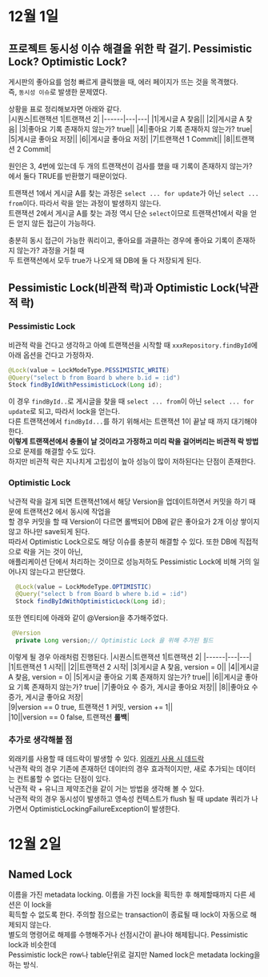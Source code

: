 # 12월 1일
## 프로젝트 동시성 이슈 해결을 위한 락 걸기. Pessimistic Lock? Optimistic Lock?
게시판의 좋아요를 엄청 빠르게 클릭했을 때, 에러 페이지가 뜨는 것을 목격했다.  
즉, `동시성 이슈`로 발생한 문제였다.  

상황을 표로 정리해보자면 아래와 같다.  
|시퀀스|트랜잭션 1|트랜잭션 2|
|------|---|---|
|1|게시글 A 찾음||
|2||게시글 A 찾음|
|3|좋아요 기록 존재하지 않는가? true||
|4||좋아요 기록 존재하지 않는가? true|
|5|게시글 좋아요 저장||
|6||게시글 좋아요 저장|
|7|트랜잭션 1 Commit||
|8||트랜잭션 2 Commit|  
  
원인은 3, 4번에 있는데 두 개의 트랜잭션이 검사를 했을 때 기록이 존재하지 않는가? 에서 둘다 TRUE를 반환했기 때문이었다.  

트랜잭션 1에서 게시글 A를 찾는 과정은 `select ... for update`가 아닌 `select ... from`이다. 따라서 락을 얻는 과정이 발생하지 않는다.  
트랜잭션 2에서 게시글 A를 찾는 과정 역시 단순 `select`이므로 트랜잭션1에서 락을 얻든 얻지 않든 접근이 가능하다.  

충분히 동시 접근이 가능한 쿼리이고, 좋아요를 과클하는 경우에 좋아요 기록이 존재하지 않는가? 과정을 거칠 때  
두 트랜잭션에서 모두 true가 나오게 돼 DB에 둘 다 저장되게 된다.  

## Pessimistic Lock(비관적 락)과 Optimistic Lock(낙관적 락)  
### Pessimistic Lock
비관적 락을 건다고 생각하고 아예 트랜잭션을 시작할 때 `xxxRepository.findById`에 아래 옵션을 건다고 가정하자.  
```java
@Lock(value = LockModeType.PESSIMISTIC_WRITE)
@Query("select b from Board b where b.id = :id")
Stock findByIdWithPessimisticLock(Long id);
```
이 경우 `findById..`로 게시글을 찾을 때 `select ... from`이 아닌 `select ... for update`로 되고, 따라서 lock을 얻는다.  
다른 트랜잭션에서 `findById...`를 하기 위해서는 트랜잭션 1이 끝날 때 까지 대기해야 한다.  
**이렇게 트랜잭션에서 충돌이 날 것이라고 가정하고 미리 락을 걸어버리는 비관적 락 방법**으로 문제를 해결할 수도 있다.  
하지만 비관적 락은 지나치게 고립성이 높아 성능이 많이 저하된다는 단점이 존재한다.  

### Optimistic Lock
낙관적 락을 걸게 되면 트랜잭션1에서 해당 Version을 업데이트하면서 커밋을 하기 때문에 트랜잭션2 에서 동시에 작업을  
할 경우 커밋을 할 때 Version이 다르면 롤백되어 DB에 같은 좋아요가 2개 이상 쌓이지 않고 하나만 save되게 된다.  
따라서 Optimistic Lock으로도 해당 이슈를 충분히 해결할 수 있다. 또한 DB에 직접적으로 락을 거는 것이 아닌,  
애플리케이션 단에서 처리하는 것이므로 성능저하도 Pessimistic Lock에 비해 거의 일어나지 않는다고 판단했다.  
```java
  @Lock(value = LockModeType.OPTIMISTIC)
  @Query("select b from Board b where b.id = :id")
  Stock findByIdWithOptimisticLock(Long id);
```
또한 엔티티에 아래와 같이 @Version을 추가해주었다.  
```java
 @Version
  private Long version;// Optimistic Lock 을 위해 추가된 필드
```
이렇게 될 경우 아래처럼 진행된다.
|시퀀스|트랜잭션 1|트랜잭션 2|
|------|---|---|
|1|트랜잭션 1 시작||
|2||트랜잭션 2 시작|
|3|게시글 A 찾음, version = 0||
|4||게시글 A 찾음, version = 0|
|5|게시글 좋아요 기록 존재하지 않는가? true||
|6||게시글 좋아요 기록 존재하지 않는가? true|
|7|좋아요 수 증가, 게시글 좋아요 저장||
|8||좋아요 수 증가, 게시글 좋아요 저장|  
|9|version == 0 true, 트랜잭션 1 커밋, version += 1||  
|10||version == 0 false, 트랜잭션 **롤백**|  

### 추가로 생각해볼 점
외래키를 사용할 때 데드락이 발생할 수 있다. [외래키 사용 시 데드락](https://junghyungil.tistory.com/m/178)  
낙관적 락의 경우 기존에 존재하던 데이터의 경우 효과적이지만, 새로 추가되는 데이터는 컨트롤할 수 없다는 단점이 있다.  
낙관적 락 + 유니크 제약조건을 같이 거는 방법을 생각해 볼 수 있다.  
낙관적 락의 경우 동시성이 발생하고 영속성 컨텍스트가 flush 될 때 update 쿼리가 나가면서 OptimisticLockingFailureException이 발생한다.  

# 12월  2일
## Named Lock
이름을 가진 metadata locking. 이름을 가진 lock을 획득한 후 해제할때까지 다른 세션은 이 lock을  
획득할 수 없도록 한다. 주의할 점으로는 transaction이 종료될 때 lock이 자동으로 해제되지 않는다.  
별도의 명령어로 해제를 수행해주거나 선점시간이 끝나야 해제됩니다. Pessimistic lock과 비슷한데  
Pessimistic lock은 row나 table단위로 걸지만 Named lock은 metadata locking을 하는 방식.  




